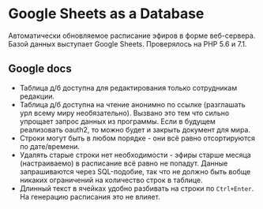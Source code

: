 # Google Sheets as a Database

Автоматически обновляемое расписание эфиров в форме веб-сервера.
Базой данных выступает Google Sheets.
Проверялось на PHP 5.6 и 7.1.

## Google docs

- Таблица д/б доступна для редактирования только сотрудникам редакции.
- Таблица д/б доступна на чтение анонимно по ссылке (разглашать урл всему миру необязательно).
  Вызвано это тем что сильно упрощает запрос данных из программы.
  Если в будущем реализовать oauth2, то можно будет и закрыть документ для мира.
- Строки могут быть в любом порядке - они всё равно отсортируются по дате/времени.
- Удалять старые строки нет необходимости - эфиры старше месяца (настраиваемо) в расписание
  всё равно не попадут. Данные запрашиваются через SQL-подобие, так что не должно быть
  вобще никаких ограничений на количество строк в таблице.
- Длинный текст в ячейках удобно разбивать на строки по `Ctrl+Enter`. На генерацию расписания это не влияет.
